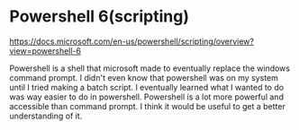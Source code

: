 # Powershell 6(scripting)
https://docs.microsoft.com/en-us/powershell/scripting/overview?view=powershell-6

Powershell is a shell that microsoft made to eventually replace the windows command prompt.
I didn't even know that powershell was on my system until I tried making a  batch script.
I eventually learned what I wanted to do was way easier to do in powershell.
Powershell is a lot more powerful and accessible than command prompt.
I think it would be useful to get a better understanding of it.
